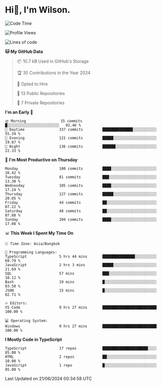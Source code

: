 # Hi👋, I'm Wilson.
<!--START_SECTION:waka-->
![Code Time](http://img.shields.io/badge/Code%20Time-1%2C479%20hrs%207%20mins-blue)

![Profile Views](http://img.shields.io/badge/Profile%20Views-0-blue)

![Lines of code](https://img.shields.io/badge/From%20Hello%20World%20I%27ve%20Written-277.6%20thousand%20lines%20of%20code-blue)

**🐱 My GitHub Data** 

> 📦 10.7 kB Used in GitHub's Storage 
 > 
> 🏆 35 Contributions in the Year 2024
 > 
> 💼 Opted to Hire
 > 
> 📜 13 Public Repositories 
 > 
> 🔑 7 Private Repositories 
 > 
**I'm an Early 🐤** 

```text
🌞 Morning                15 commits          █░░░░░░░░░░░░░░░░░░░░░░░░   02.46 % 
🌆 Daytime                337 commits         ██████████████░░░░░░░░░░░   55.34 % 
🌃 Evening                121 commits         █████░░░░░░░░░░░░░░░░░░░░   19.87 % 
🌙 Night                  136 commits         ██████░░░░░░░░░░░░░░░░░░░   22.33 % 
```
📅 **I'm Most Productive on Thursday** 

```text
Monday                   100 commits         ████░░░░░░░░░░░░░░░░░░░░░   16.42 % 
Tuesday                  81 commits          ███░░░░░░░░░░░░░░░░░░░░░░   13.30 % 
Wednesday                105 commits         ████░░░░░░░░░░░░░░░░░░░░░   17.24 % 
Thursday                 127 commits         █████░░░░░░░░░░░░░░░░░░░░   20.85 % 
Friday                   44 commits          ██░░░░░░░░░░░░░░░░░░░░░░░   07.22 % 
Saturday                 48 commits          ██░░░░░░░░░░░░░░░░░░░░░░░   07.88 % 
Sunday                   104 commits         ████░░░░░░░░░░░░░░░░░░░░░   17.08 % 
```


📊 **This Week I Spent My Time On** 

```text
🕑︎ Time Zone: Asia/Bangkok

💬 Programming Languages: 
TypeScript               5 hrs 44 mins       ███████████████░░░░░░░░░░   60.79 % 
JavaScript               2 hrs 3 mins        █████░░░░░░░░░░░░░░░░░░░░   21.69 % 
SQL                      57 mins             ███░░░░░░░░░░░░░░░░░░░░░░   10.12 % 
Bash                     19 mins             █░░░░░░░░░░░░░░░░░░░░░░░░   03.50 % 
JSON                     15 mins             █░░░░░░░░░░░░░░░░░░░░░░░░   02.71 % 

🔥 Editors: 
VS Code                  9 hrs 27 mins       █████████████████████████   100.00 % 

💻 Operating System: 
Windows                  9 hrs 27 mins       █████████████████████████   100.00 % 
```

**I Mostly Code in TypeScript** 

```text
TypeScript               17 repos            █████████████████████░░░░   85.00 % 
HTML                     2 repos             ██░░░░░░░░░░░░░░░░░░░░░░░   10.00 % 
JavaScript               1 repo              █░░░░░░░░░░░░░░░░░░░░░░░░   05.00 % 
```




 Last Updated on 21/06/2024 00:34:58 UTC
<!--END_SECTION:waka-->
